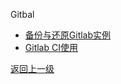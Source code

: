 Gitbal

- [备份与还原Gitlab实例](./backup_and_restore.md)
- [Gitlab CI使用](./how_to_use_gitlab_ci.md)

[返回上一级](../README.md)
